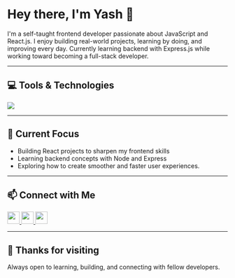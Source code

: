# Hey there, I'm Yash 👋

I'm a self-taught frontend developer passionate about JavaScript and React.js. I enjoy building real-world projects, learning by doing, and improving every day. Currently learning backend with Express.js while working toward becoming a full-stack developer.

---

## 💻 Tools & Technologies

<p align="left">
  <img src="https://skillicons.dev/icons?i=html,css,js,react,nodejs,express,tailwind,bootstrap,vite,git,github,vscode,figma,postman" />
</p>

---

## 🚀 Current Focus

- Building React projects to sharpen my frontend skills
- Learning backend concepts with Node and Express
- Exploring how to create smoother and faster user experiences.

---

## 📫 Connect with Me

<p>
  <a href="https://linkedin.com/in/yashdotdev">
    <img src="https://img.shields.io/badge/LinkedIn-0077B5?style=for-the-badge&logo=linkedin&logoColor=white" height="28"/>
  </a>
  <a href="https://twitter.com/yashdotdev">
    <img src="https://img.shields.io/badge/Twitter-1DA1F2?style=for-the-badge&logo=twitter&logoColor=white" height="28"/>
  </a>
  <a href="mailto:thisisyash459@gmail.com">
    <img src="https://img.shields.io/badge/Gmail-D14836?style=for-the-badge&logo=gmail&logoColor=white" height="28"/>
  </a>
</p>

---

## 🙌 Thanks for visiting

Always open to learning, building, and connecting with fellow developers.
